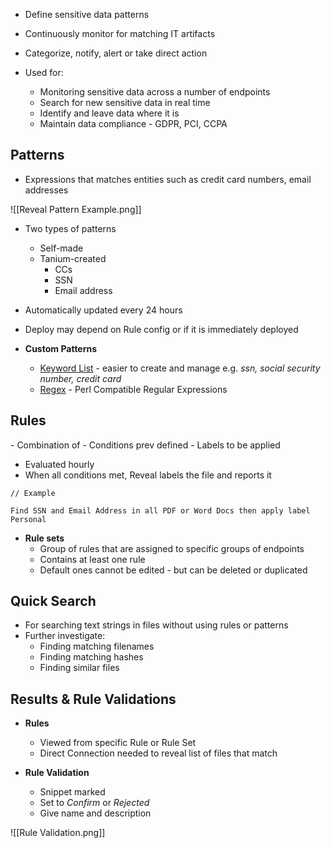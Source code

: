 
- Define sensitive data patterns
- Continuously monitor for matching IT artifacts
- Categorize, notify, alert or take direct action

- Used for:
	- Monitoring sensitive data across a number of endpoints
	- Search for new sensitive data in real time
	- Identify and leave data where it is
	- Maintain data compliance - GDPR, PCI, CCPA

<h2>Patterns</h2>

- Expressions that matches entities such as credit card numbers, email addresses

![[Reveal Pattern Example.png]]

- Two types of patterns
	- Self-made
	- Tanium-created
		- CCs
		- SSN
		- Email address

- Automatically updated every 24 hours
- Deploy may depend on Rule config or if it is immediately deployed

- **Custom Patterns**
	- <u>Keyword List</u> - easier to create and manage e.g. *ssn, social security number, credit card*
	- <u>Regex</u> - Perl Compatible Regular Expressions

<h2>Rules</h2>
- Combination of
	- Conditions prev defined
	- Labels to be applied

- Evaluated hourly
- When all conditions met, Reveal labels the file and reports it

``` 
// Example

Find SSN and Email Address in all PDF or Word Docs then apply label Personal

```

- **Rule sets**
	- Group of rules that are assigned to specific groups of endpoints
	- Contains at least one rule
	- Default ones cannot be edited - but can be deleted or duplicated

<h2>Quick Search</h2>

- For searching text strings in files without using rules or patterns
- Further investigate:
	- Finding matching filenames
	- Finding matching hashes
	- Finding similar files

<h2>Results & Rule Validations</h2>

- **Rules**
	- Viewed from specific Rule or Rule Set
	- Direct Connection needed to reveal list of files that match

- **Rule Validation**
	- Snippet marked
	- Set to *Confirm* or *Rejected*
	- Give name and description

![[Rule Validation.png]]